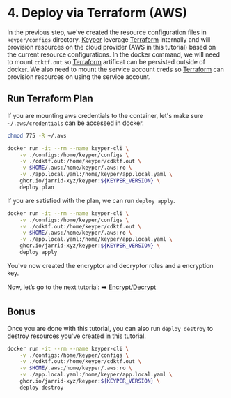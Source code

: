 # 4. Deploy via Terraform (AWS)

In the previous step, we've created the resource configuration files in `keyper/configs` directory. [Keyper](https://jarrid.xyz/keyper) leverage [Terraform](https://www.terraform.io/) internally and will provision resources on the cloud provider (AWS in this tutorial) based on the current resource configurations. In the docker command, we will need to mount `cdktf.out` so [Terraform](https://www.terraform.io/) artificat can be persisted outside of docker. We also need to mount the service account creds so [Terraform](https://www.terraform.io/) can provision resources on using the service account.

## Run Terraform Plan

If you are mounting aws credentials to the container, let's make sure `~/.aws/credentials` can be accessed in docker.

```bash {"id":"01J79WMGSV76F37086KKCWPJWS"}
chmod 775 -R ~/.aws
```

```sh {"cwd":"../keyper","id":"01J79RQ7A6Y2E587Z070Z4KQV0"}
docker run -it --rm --name keyper-cli \
    -v ./configs:/home/keyper/configs \
    -v ./cdktf.out:/home/keyper/cdktf.out \
    -v $HOME/.aws:/home/keyper/.aws:ro \
    -v ./app.local.yaml:/home/keyper/app.local.yaml \
    ghcr.io/jarrid-xyz/keyper:${KEYPER_VERSION} \
    deploy plan
```

If you are satisfied with the plan, we can run `deploy apply`.

```sh {"cwd":"../keyper","id":"01J4MWNJXYVV78EGE4BG9PG2QH"}
docker run -it --rm --name keyper-cli \
    -v ./configs:/home/keyper/configs \
    -v ./cdktf.out:/home/keyper/cdktf.out \
    -v $HOME/.aws:/home/keyper/.aws:ro \
    -v ./app.local.yaml:/home/keyper/app.local.yaml \
    ghcr.io/jarrid-xyz/keyper:${KEYPER_VERSION} \
    deploy apply
```

You've now created the encryptor and decryptor roles and a encryption key.

Now, let’s go to the next tutorial: ➡️ [Encrypt/Decrypt](../5-encrypt-decrypt-aws/README.md)

## Bonus

Once you are done with this tutorial, you can also run `deploy destroy` to destroy resources you've created in this tutorial.

```sh {"cwd":"../keyper","id":"01J4MXT2ZXWC8VEJV99DEAV1CX"}
docker run -it --rm --name keyper-cli \
    -v ./configs:/home/keyper/configs \
    -v ./cdktf.out:/home/keyper/cdktf.out \
    -v $HOME/.aws:/home/keyper/.aws:ro \
    -v ./app.local.yaml:/home/keyper/app.local.yaml \
    ghcr.io/jarrid-xyz/keyper:${KEYPER_VERSION} \
    deploy destroy
```

